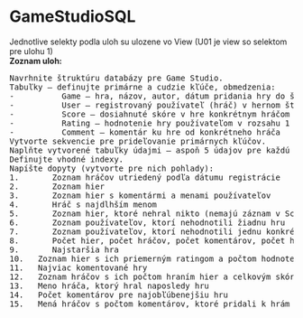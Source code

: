 # GameStudioSQL
Jednotlive selekty podla uloh su ulozene vo View (U01 je view so selektom pre ulohu 1)<br/>
<strong>Zoznam uloh:</strong>
<pre>
Navrhnite štruktúru databázy pre Game Studio.
Tabuľky – definujte primárne a cudzie kľúče, obmedzenia:
-          Game – hra, názov, autor, dátum pridania hry do štúdia, url hry
-          User – registrovaný používateľ (hráč) v hernom štúdiu, meno, heslo, email, dátum registrácie
-          Score – dosiahnuté skóre v hre konkrétnym hráčom
-          Rating – hodnotenie hry používateľom v rozsahu 1 až 5 bodov, jeden používateľ môže ohodnotiť hru maximálne raz
-          Comment – komentár ku hre od konkrétneho hráča
Vytvorte sekvencie pre prideľovanie primárnych kľúčov.
Naplňte vytvorené tabuľky údajmi – aspoň 5 údajov pre každú tabuľku.
Definujte vhodné indexy.
Napíšte dopyty (vytvorte pre nich pohlady):
1.       Zoznam hráčov utriedený podľa dátumu registrácie
2.       Zoznam hier
3.       Zoznam hier s komentármi a menami používateľov
4.       Hráč s najdlhším menom
5.       Zoznam hier, ktoré nehral nikto (nemajú záznam v Score)
6.       Zoznam používateľov, ktorí nehodnotili žiadnu hru
7.       Zoznam používateľov, ktorí nehodnotili jednu konkrétnu hru (napr. Minesweeper)
8.       Počet hier, počet hráčov, počet komentárov, počet hodnotení
9.       Najstaršia hra
10.   Zoznam hier s ich priemerným ratingom a počtom hodnotení
11.   Najviac komentované hry
12.   Zoznam hráčov s ich počtom hraním hier a celkovým skóre, ktoré nahrali 
13.   Meno hráča, ktorý hral naposledy hru
14.   Počet komentárov pre najobľúbenejšiu hru
15.   Mená hráčov s počtom komentárov, ktoré pridali k hrám
</pre>
